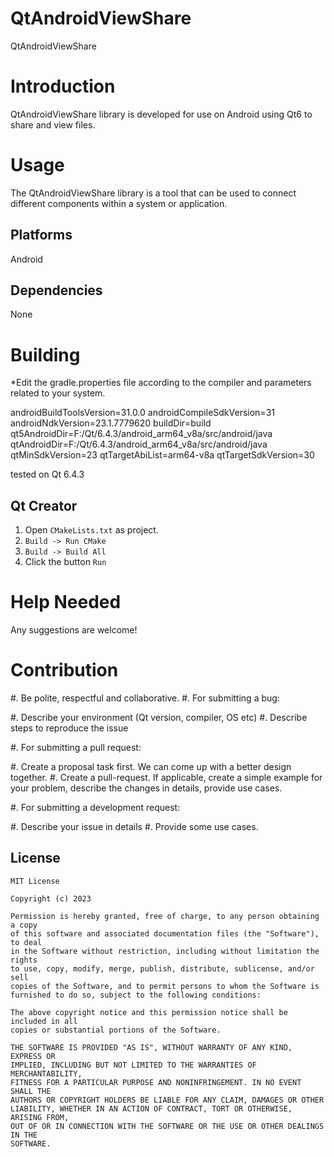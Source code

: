 # QtAndroidViewShare
QtAndroidViewShare

Introduction
============

QtAndroidViewShare library is developed for use on Android using Qt6 to share and view files.


Usage
=============

The QtAndroidViewShare library is a tool that can be used to connect different components within a system or application.

Platforms
---------
Android


Dependencies
------------
None


Building
========
*Edit the gradle.properties file according to the compiler and parameters related to your system.

androidBuildToolsVersion=31.0.0
androidCompileSdkVersion=31
androidNdkVersion=23.1.7779620
buildDir=build
qt5AndroidDir=F:/Qt/6.4.3/android_arm64_v8a/src/android/java
qtAndroidDir=F:/Qt/6.4.3/android_arm64_v8a/src/android/java
qtMinSdkVersion=23
qtTargetAbiList=arm64-v8a
qtTargetSdkVersion=30

tested on Qt 6.4.3


Qt Creator
----------

1. Open `CMakeLists.txt` as project.
2. `Build -> Run CMake`
3. `Build -> Build All`
4. Click the button `Run`

Help Needed
===========

Any suggestions are welcome!

Contribution
============

#. Be polite, respectful and collaborative.
#. For submitting a bug:

   #. Describe your environment (Qt version, compiler, OS etc)
   #. Describe steps to reproduce the issue

#. For submitting a pull request:

   #. Create a proposal task first. We can come up with a better design together.
   #. Create a pull-request. If applicable, create a simple example for your
      problem, describe the changes in details, provide use cases.

#. For submitting a development request:

   #. Describe your issue in details
   #. Provide some use cases.


  
## License

```text
MIT License

Copyright (c) 2023

Permission is hereby granted, free of charge, to any person obtaining a copy
of this software and associated documentation files (the "Software"), to deal
in the Software without restriction, including without limitation the rights
to use, copy, modify, merge, publish, distribute, sublicense, and/or sell
copies of the Software, and to permit persons to whom the Software is
furnished to do so, subject to the following conditions:

The above copyright notice and this permission notice shall be included in all
copies or substantial portions of the Software.

THE SOFTWARE IS PROVIDED "AS IS", WITHOUT WARRANTY OF ANY KIND, EXPRESS OR
IMPLIED, INCLUDING BUT NOT LIMITED TO THE WARRANTIES OF MERCHANTABILITY,
FITNESS FOR A PARTICULAR PURPOSE AND NONINFRINGEMENT. IN NO EVENT SHALL THE
AUTHORS OR COPYRIGHT HOLDERS BE LIABLE FOR ANY CLAIM, DAMAGES OR OTHER
LIABILITY, WHETHER IN AN ACTION OF CONTRACT, TORT OR OTHERWISE, ARISING FROM,
OUT OF OR IN CONNECTION WITH THE SOFTWARE OR THE USE OR OTHER DEALINGS IN THE
SOFTWARE.


